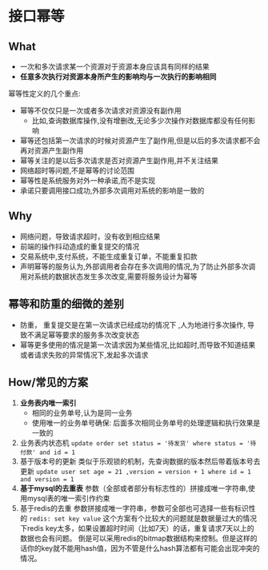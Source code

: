# 接口幂等

## What
- 一次和多次请求某一个资源对于资源本身应该具有同样的结果
- **任意多次执行对资源本身所产生的影响均与一次执行的影响相同**

幂等性定义的几个重点:
- 幂等不仅仅只是一次或者多次请求对资源没有副作用
  - 比如,查询数据库操作,没有增删改,无论多少次操作对数据库都没有任何影响
- 幂等还包括第一次请求的时候对资源产生了副作用,但是以后的多次请求都不会再对资源产生副作用
- 幂等关注的是以后多次请求是否对资源产生副作用,并不关注结果
- 网络超时等问题,不是幂等的讨论范围
- 幂等性是系统服务对外一种承诺,而不是实现
- 承诺只要调用接口成功,外部多次调用对系统的影响是一致的

## Why
- 网络问题，导致请求超时，没有收到相应结果
- 前端的操作抖动造成的重复提交的情况
- 交易系统中,支付系统，不能生成重复订单，不能重复扣款
- 声明幂等的服务认为,外部调用者会存在多次调用的情况,为了防止外部多次调用对系统的数据状态发生多次改变,需要将服务设计为幂等


## 幂等和防重的细微的差别

- 防重， 重复提交是在第一次请求已经成功的情况下 ,人为地进行多次操作, 导致不满足幂等要求的服务多次改变状态
- 幂等更多使用的情况是第一次请求因为某些情况,比如超时,而导致不知道结果或者请求失败的异常情况下,发起多次请求

## How/常见的方案

1. **业务表内唯一索引**
   - 相同的业务单号,认为是同一业务
   - 使用唯一的业务单号确保: 后面多次相同业务单号的处理逻辑和执行效果是一致的
2. 业务表内状态机
  `update order set status = '待发货' where status = '待付款' and id = 1`
3. 基于版本号的更新
   类似于乐观锁的机制，先查询数据的版本然后带着版本号去更新
  `update user set age = 21 ,version = version + 1 where id = 1 and version = 1`
4. **基于mysql的去重表**
   参数（全部或者部分有标志性的）拼接成唯一字符串,使用mysql表的唯一索引作约束
5. 基于redis的去重
   参数拼接成唯一字符串，参数可全部也可选择一些有标识性的
   `redis: set key value`
   这个方案有个比较大的问题就是数据量过大的情况下redis key太多，如果设置超时时间（比如7天）的话，重复请求7天以上的数据也会有问题。 倒是可以采用redis的bitmap数据结构来控制。但是这样的话你的key就不能用hash值，因为不管是什么hash算法都有可能会出现冲突的情况。






